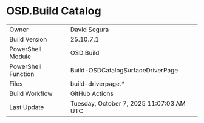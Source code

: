 ﻿# OSD.Build Catalog

| | |
|-|-|
| Owner | David Segura |
| Build Version | 25.10.7.1 |
| PowerShell Module | OSD.Build |
| PowerShell Function | Build-OSDCatalogSurfaceDriverPage |
| Files | build-driverpage.* |
| Build Workflow | GitHub Actions |
| Last Update | Tuesday, October 7, 2025 11:07:03 AM UTC |
